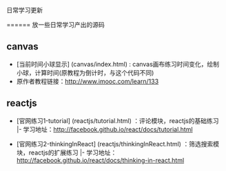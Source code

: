 日常学习更新

======
  放一些日常学习产出的源码



## canvas 
- [当前时间小球显示] (canvas/index.html) : canvas画布练习时间变化，绘制小球，计算时间(原教程为倒计时，与这个代码不同)
- 原作者教程链接：<http://www.imooc.com/learn/133>

## reactjs
- [官网练习1-tutorial] (reactjs/tutorial.html) ：评论模块，reactjs的基础练习
|- 学习地址：<http://facebook.github.io/react/docs/tutorial.html>

- [官网练习2-thinkingInReact] (reactjs/thinkingInReact.html) ：筛选搜索模块，reactjs的扩展练习
|- 学习地址： <http://facebook.github.io/react/docs/thinking-in-react.html>
